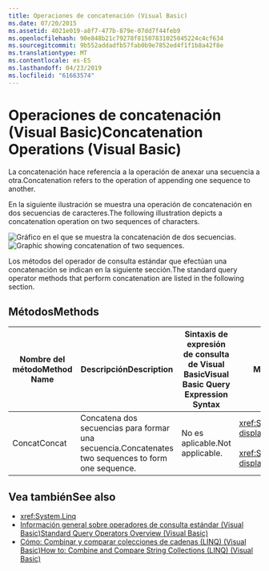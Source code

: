 ```yaml
---
title: Operaciones de concatenación (Visual Basic)
ms.date: 07/20/2015
ms.assetid: 4021e019-a8f7-477b-879e-07dd7f44feb9
ms.openlocfilehash: 90e848b21c79278f81507831025045224c4cf634
ms.sourcegitcommit: 9b552addadfb57fab0b9e7852ed4f1f1b8a42f8e
ms.translationtype: MT
ms.contentlocale: es-ES
ms.lasthandoff: 04/23/2019
ms.locfileid: "61663574"
---
```

# <a name="concatenation-operations-visual-basic"></a><span data-ttu-id="ab4b9-102">Operaciones de concatenación (Visual Basic)</span><span class="sxs-lookup"><span data-stu-id="ab4b9-102">Concatenation Operations (Visual Basic)</span></span>
<span data-ttu-id="ab4b9-103">La concatenación hace referencia a la operación de anexar una secuencia a otra.</span><span class="sxs-lookup"><span data-stu-id="ab4b9-103">Concatenation refers to the operation of appending one sequence to another.</span></span>  
  
 <span data-ttu-id="ab4b9-104">En la siguiente ilustración se muestra una operación de concatenación en dos secuencias de caracteres.</span><span class="sxs-lookup"><span data-stu-id="ab4b9-104">The following illustration depicts a concatenation operation on two sequences of characters.</span></span>  
  
 <span data-ttu-id="ab4b9-105">![Gráfico en el que se muestra la concatenación de dos secuencias.](../../../../csharp/programming-guide/concepts/linq/media/concat.png "Concat")</span><span class="sxs-lookup"><span data-stu-id="ab4b9-105">![Graphic showing concatenation of two sequences.](../../../../csharp/programming-guide/concepts/linq/media/concat.png "Concat")</span></span>  
  
 <span data-ttu-id="ab4b9-106">Los métodos del operador de consulta estándar que efectúan una concatenación se indican en la siguiente sección.</span><span class="sxs-lookup"><span data-stu-id="ab4b9-106">The standard query operator methods that perform concatenation are listed in the following section.</span></span>  
  
## <a name="methods"></a><span data-ttu-id="ab4b9-107">Métodos</span><span class="sxs-lookup"><span data-stu-id="ab4b9-107">Methods</span></span>  
  
|<span data-ttu-id="ab4b9-108">Nombre del método</span><span class="sxs-lookup"><span data-stu-id="ab4b9-108">Method Name</span></span>|<span data-ttu-id="ab4b9-109">Descripción</span><span class="sxs-lookup"><span data-stu-id="ab4b9-109">Description</span></span>|<span data-ttu-id="ab4b9-110">Sintaxis de expresión de consulta de Visual Basic</span><span class="sxs-lookup"><span data-stu-id="ab4b9-110">Visual Basic Query Expression Syntax</span></span>|<span data-ttu-id="ab4b9-111">Más información</span><span class="sxs-lookup"><span data-stu-id="ab4b9-111">More Information</span></span>|  
|-----------------|-----------------|------------------------------------------|----------------------|  
|<span data-ttu-id="ab4b9-112">Concat</span><span class="sxs-lookup"><span data-stu-id="ab4b9-112">Concat</span></span>|<span data-ttu-id="ab4b9-113">Concatena dos secuencias para formar una secuencia.</span><span class="sxs-lookup"><span data-stu-id="ab4b9-113">Concatenates two sequences to form one sequence.</span></span>|<span data-ttu-id="ab4b9-114">No es aplicable.</span><span class="sxs-lookup"><span data-stu-id="ab4b9-114">Not applicable.</span></span>|<xref:System.Linq.Enumerable.Concat%2A?displayProperty=nameWithType><br /><br /> <xref:System.Linq.Queryable.Concat%2A?displayProperty=nameWithType>|  
  
## <a name="see-also"></a><span data-ttu-id="ab4b9-115">Vea también</span><span class="sxs-lookup"><span data-stu-id="ab4b9-115">See also</span></span>

- <xref:System.Linq>
- [<span data-ttu-id="ab4b9-116">Información general sobre operadores de consulta estándar (Visual Basic)</span><span class="sxs-lookup"><span data-stu-id="ab4b9-116">Standard Query Operators Overview (Visual Basic)</span></span>](../../../../visual-basic/programming-guide/concepts/linq/standard-query-operators-overview.md)
- [<span data-ttu-id="ab4b9-117">Cómo: Combinar y comparar colecciones de cadenas (LINQ) (Visual Basic)</span><span class="sxs-lookup"><span data-stu-id="ab4b9-117">How to: Combine and Compare String Collections (LINQ) (Visual Basic)</span></span>](../../../../visual-basic/programming-guide/concepts/linq/how-to-combine-and-compare-string-collections-linq.md)
